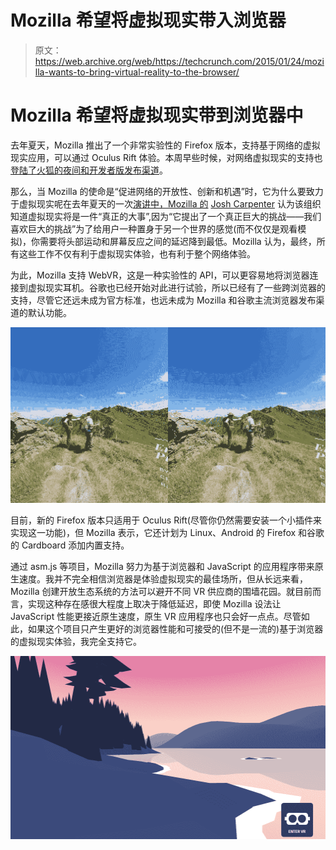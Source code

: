 # Mozilla 希望将虚拟现实带入浏览器 

> 原文：<https://web.archive.org/web/https://techcrunch.com/2015/01/24/mozilla-wants-to-bring-virtual-reality-to-the-browser/>

# Mozilla 希望将虚拟现实带到浏览器中

去年夏天，Mozilla 推出了一个非常实验性的 Firefox 版本，支持基于网络的虚拟现实应用，可以通过 Oculus Rift 体验。本周早些时候，对网络虚拟现实的支持也[登陆了火狐的夜间和开发者版发布渠道](https://web.archive.org/web/20221210034232/http://mozvr.com/posts/webvr-lands-in-nightly/)。

那么，当 Mozilla 的使命是“促进网络的开放性、创新和机遇”时，它为什么要致力于虚拟现实呢在去年夏天的一次[演讲中，Mozilla 的](https://web.archive.org/web/20221210034232/https://air.mozilla.org/virtual-reality-the-web-next-steps/) [Josh Carpenter](https://web.archive.org/web/20221210034232/https://twitter.com/joshcarpenter) 认为该组织知道虚拟现实将是一件“真正的大事”,因为“它提出了一个真正巨大的挑战——我们喜欢巨大的挑战”为了给用户一种置身于另一个世界的感觉(而不仅仅是观看模拟)，你需要将头部运动和屏幕反应之间的延迟降到最低。Mozilla 认为，最终，所有这些工作不仅有利于虚拟现实体验，也有利于整个网络体验。

为此，Mozilla 支持 WebVR，这是一种实验性的 API，可以更容易地将浏览器连接到虚拟现实耳机。谷歌也已经开始对此进行试验，所以已经有了一些跨浏览器的支持，尽管它还远未成为官方标准，也远未成为 Mozilla 和谷歌主流浏览器发布渠道的默认功能。

![panorama-screencap-1](img/909cb76492a26a163c75e1da6821eff3.png)

目前，新的 Firefox 版本只适用于 Oculus Rift(尽管你仍然需要安装一个小插件来实现这一功能)，但 Mozilla 表示，它还计划为 Linux、Android 的 Firefox 和谷歌的 Cardboard 添加内置支持。

通过 asm.js 等项目，Mozilla 努力为基于浏览器和 JavaScript 的应用程序带来原生速度。我并不完全相信浏览器是体验虚拟现实的最佳场所，但从长远来看，Mozilla 创建开放生态系统的方法可以避开不同 VR 供应商的围墙花园。就目前而言，实现这种存在感很大程度上取决于降低延迟，即使 Mozilla 设法让 JavaScript 性能更接近原生速度，原生 VR 应用程序也只会好一点点。尽管如此，如果这个项目只产生更好的浏览器性能和可接受的(但不是一流的)基于浏览器的虚拟现实体验，我完全支持它。

![2015-01-24_0946](img/5b4714997de1c169c8c1223138a93651.png)
